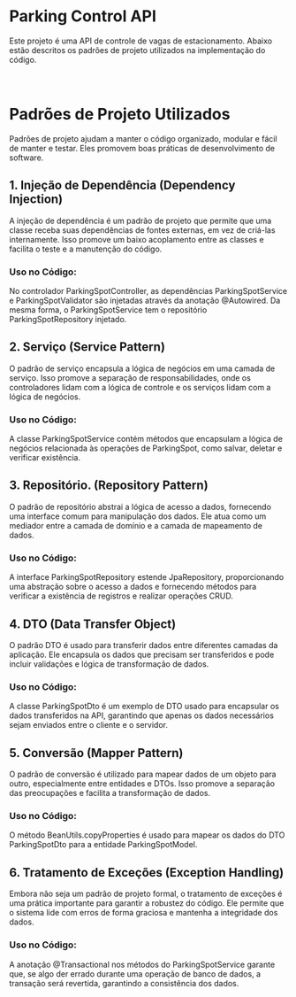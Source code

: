 <h1>Parking Control API</h1>
Este projeto é uma API de controle de vagas de estacionamento. Abaixo estão descritos os padrões de projeto utilizados na implementação do código.
<br/>
<br/>
<br/>

# Padrões de Projeto Utilizados
Padrões de projeto ajudam a manter o código organizado, modular e fácil de manter e testar. Eles promovem boas práticas de desenvolvimento de software.

## 1. Injeção de Dependência (Dependency Injection)
A injeção de dependência é um padrão de projeto que permite que uma classe receba suas dependências de fontes externas, em vez de criá-las internamente. Isso promove um baixo acoplamento entre as classes e facilita o teste e a manutenção do código.
### Uso no Código: 
No controlador ParkingSpotController, as dependências ParkingSpotService e ParkingSpotValidator são injetadas através da anotação @Autowired. Da mesma forma, o ParkingSpotService tem o repositório ParkingSpotRepository injetado.

## 2. Serviço (Service Pattern)
O padrão de serviço encapsula a lógica de negócios em uma camada de serviço. Isso promove a separação de responsabilidades, onde os controladores lidam com a lógica de controle e os serviços lidam com a lógica de negócios.
### Uso no Código: 
A classe ParkingSpotService contém métodos que encapsulam a lógica de negócios relacionada às operações de ParkingSpot, como salvar, deletar e verificar existência.

## 3. Repositório. (Repository Pattern)
O padrão de repositório abstrai a lógica de acesso a dados, fornecendo uma interface comum para manipulação dos dados. Ele atua como um mediador entre a camada de domínio e a camada de mapeamento de dados.
### Uso no Código: 
A interface ParkingSpotRepository estende JpaRepository, proporcionando uma abstração sobre o acesso a dados e fornecendo métodos para verificar a existência de registros e realizar operações CRUD.

## 4. DTO (Data Transfer Object)
O padrão DTO é usado para transferir dados entre diferentes camadas da aplicação. Ele encapsula os dados que precisam ser transferidos e pode incluir validações e lógica de transformação de dados.
### Uso no Código: 
A classe ParkingSpotDto é um exemplo de DTO usado para encapsular os dados transferidos na API, garantindo que apenas os dados necessários sejam enviados entre o cliente e o servidor.

## 5. Conversão (Mapper Pattern)
O padrão de conversão é utilizado para mapear dados de um objeto para outro, especialmente entre entidades e DTOs. Isso promove a separação das preocupações e facilita a transformação de dados.
### Uso no Código:
O método BeanUtils.copyProperties é usado para mapear os dados do DTO ParkingSpotDto para a entidade ParkingSpotModel.

## 6. Tratamento de Exceções (Exception Handling)
Embora não seja um padrão de projeto formal, o tratamento de exceções é uma prática importante para garantir a robustez do código. Ele permite que o sistema lide com erros de forma graciosa e mantenha a integridade dos dados.
### Uso no Código: 
A anotação @Transactional nos métodos do ParkingSpotService garante que, se algo der errado durante uma operação de banco de dados, a transação será revertida, garantindo a consistência dos dados.
